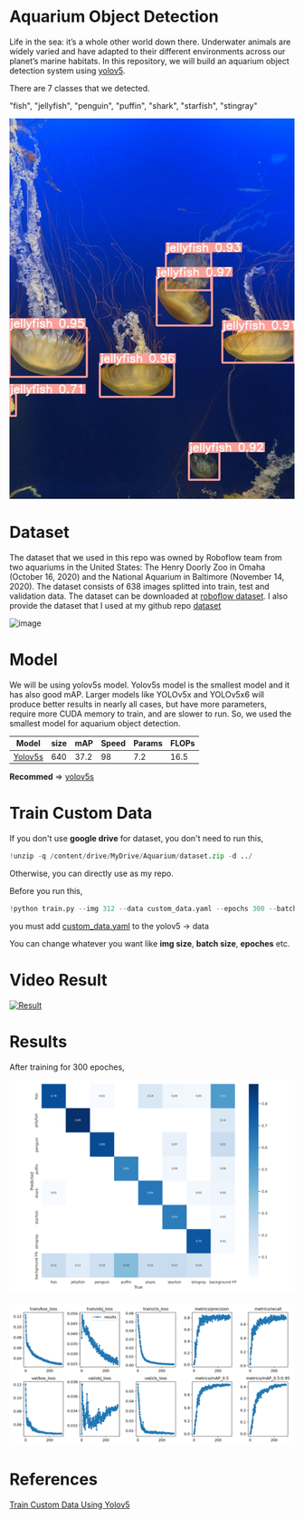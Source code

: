 # Aquarium Object Detection

Life in the sea: it’s a whole other world down there. Underwater animals are widely varied and have adapted to their different environments across our planet’s marine habitats.
In this repository, we will build an aquarium object detection system using [yolov5](https://github.com/ultralytics/yolov5).

There are 7 classes that we detected.

"fish", "jellyfish", "penguin", "puffin", "shark", "starfish", "stingray"

![test image](https://github.com/SIRIUS-webkit/aquarium_object_detection/blob/master/assets/test.jpg)

# Dataset

The dataset that we used in this repo was owned by Roboflow team from two aquariums in the United States: The Henry Doorly Zoo in Omaha (October 16, 2020) and the National Aquarium in Baltimore (November 14, 2020). The dataset consists of 638 images splitted into train, test and validation data. The dataset can be downloaded at [roboflow dataset](https://public.roboflow.com/object-detection/aquarium/2).
I also provide the dataset that I used at my github repo [dataset](https://github.com/SIRIUS-webkit/aquarium_object_detection/tree/master/dataset)

![image](https://images.twinkl.co.uk/tw1n/image/private/t_630/u/ux/butterfly-fish_ver_1.jpg)

# Model

We will be using yolov5s model. Yolov5s model is the smallest model and it has also good mAP. Larger models like YOLOv5x and YOLOv5x6 will produce better results in nearly all cases, but have more parameters, require more CUDA memory to train, and are slower to run. So, we used the smallest model for aquarium object detection.

| Model                                                     | size | mAP  | Speed | Params | FLOPs |
| --------------------------------------------------------- | ---- | ---- | ----- | ------ | ----- |
| [Yolov5s](https://github.com/ultralytics/yolov5/releases) | 640  | 37.2 | 98    | 7.2    | 16.5  |

**Recommed** => [yolov5s](https://github.com/ultralytics/yolov5/releases)

# Train Custom Data

If you don't use **google drive** for dataset, you don't need to run this,

```python
!unzip -q /content/drive/MyDrive/Aquarium/dataset.zip -d ../
```

Otherwise, you can directly use as my repo.

Before you run this,

```python
!python train.py --img 312 --data custom_data.yaml --epochs 300 --batch-size 16 --bbox_interval 1 --weights 'yolov5s.pt'
```

you must add [custom_data.yaml](https://github.com/SIRIUS-webkit/aquarium_object_detection/blob/master/custom_data.yaml) to the yolov5 -> data

You can change whatever you want like **img size**, **batch size**, **epoches** etc.

# Video Result

[![Result](https://i.ytimg.com/vi/y_3t50zB-2g/hqdefault.jpg)](https://youtu.be/y_3t50zB-2g "Result")

# Results

After training for 300 epoches,

![confusion matrix](https://github.com/SIRIUS-webkit/aquarium_object_detection/blob/master/assets/confusion_matrix.png)

![result](https://github.com/SIRIUS-webkit/aquarium_object_detection/blob/master/assets/results.png)

# References

[Train Custom Data Using Yolov5](https://github.com/ultralytics/yolov5/wiki/Train-Custom-Data)

